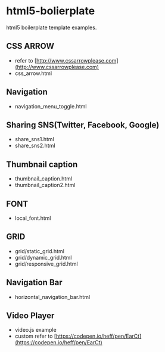 # html5-bolierplate
html5 boilerplate template examples.

## CSS ARROW
- refer to [http://www.cssarrowplease.com](http://www.cssarrowplease.com)
- css_arrow.html

## Navigation
- navigation_menu_toggle.html

## Sharing SNS(Twitter, Facebook, Google)
- share_sns1.html
- share_sns2.html

## Thumbnail caption
- thumbnail_caption.html
- thumbnail_caption2.html

## FONT
- local_font.html

## GRID
- grid/static_grid.html
- grid/dynamic_grid.html
- grid/responsive_grid.html

## Navigation Bar
- horizontal_navigation_bar.html

## Video Player
- video.js example
- custom refer to [https://codepen.io/heff/pen/EarCt](https://codepen.io/heff/pen/EarCt)

